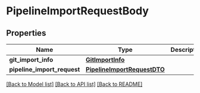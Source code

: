 # PipelineImportRequestBody

## Properties
Name | Type | Description | Notes
------------ | ------------- | ------------- | -------------
**git_import_info** | [**GitImportInfo**](GitImportInfo.md) |  | [optional] 
**pipeline_import_request** | [**PipelineImportRequestDTO**](PipelineImportRequestDTO.md) |  | [optional] 

[[Back to Model list]](../README.md#documentation-for-models) [[Back to API list]](../README.md#documentation-for-api-endpoints) [[Back to README]](../README.md)

